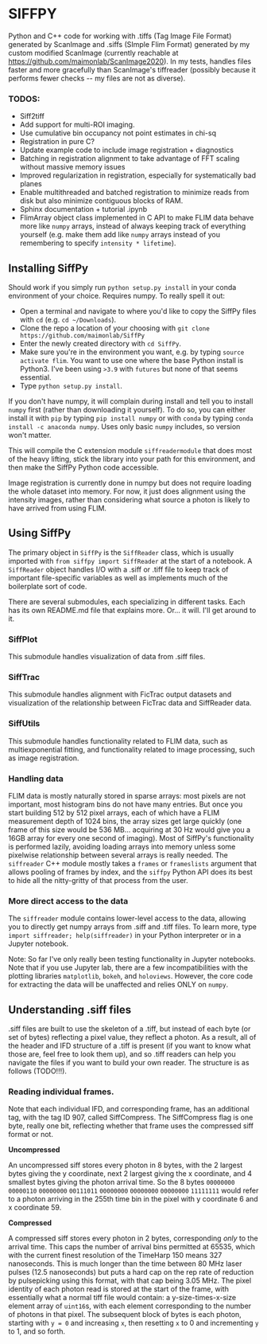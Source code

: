 # SIFFPY

Python and C++ code for working with .tiffs (Tag Image File Format) generated by ScanImage and .siffs (SImple Flim Format) generated by my custom modified ScanImage (currently reachable at https://github.com/maimonlab/ScanImage2020). In my tests, handles files faster and more gracefully than ScanImage's tiffreader (possibly because it performs fewer checks -- my files are not as diverse).

### TODOS:
-    Siff2tiff
-    Add support for multi-ROI imaging.
-    Use cumulative bin occupancy not point estimates in chi-sq
-    Registration in pure C?
-    Update example code to include image registration + diagnostics
-    Batching in registration alignment to take advantage of FFT scaling without massive memory issues
-    Improved regularization in registration, especially for systematically bad planes
-    Enable multithreaded and batched registration to minimize reads from disk but also minimize contiguous blocks of RAM.
-    Sphinx documentation + tutorial .ipynb
-    FlimArray object class implemented in C API to make FLIM data behave more like `numpy` arrays, instead
     of always keeping track of everything yourself (e.g. make them add like `numpy` arrays instead of you
     remembering to specify `intensity * lifetime`).

## Installing SiffPy

Should work if you simply run `python setup.py install` in your conda environment of your choice. Requires numpy. To really spell it out:

- Open a terminal and navigate to where you'd like to copy the SiffPy files with `cd` (e.g. `cd ~/Downloads`).
- Clone the repo a location of your choosing with `git clone https://github.com/maimonlab/SiffPy`
- Enter the newly created directory with `cd SiffPy`.
- Make sure you're in the environment you want, e.g. by typing `source activate flim`. You want to use one where the base Python install is Python3. I've been using `>3.9` with `futures` but none of that seems essential.
- Type `python setup.py install`.

If you don't have numpy, it will complain during install and tell you to install `numpy` first (rather than downloading it yourself). To do so, you can either install it with `pip` by typing `pip install numpy` or with `conda` by typing `conda install -c anaconda numpy`. Uses only basic `numpy` includes, so version won't matter. 

This will compile the C extension module `siffreadermodule` that does most of the heavy lifting, stick the library into your path for this environment, and then make the SiffPy Python code accessible.

Image registration is currently done in numpy but does not require loading the whole dataset into memory.
For now, it just does alignment using the intensity images, rather than
considering what source a photon is likely to have arrived from using FLIM.

## Using SiffPy

The primary object in `SiffPy` is the `SiffReader` class, which is usually imported with `from siffpy import SiffReader` at the start of a notebook. A `SiffReader` object handles I/O with a .siff or .tiff file to keep track of important file-specific variables as well as implements much of the boilerplate sort of code.

There are several submodules, each specializing in different tasks. Each has its own README.md file that explains more. Or... it will. I'll get around to it.

### SiffPlot

This submodule handles visualization of data from .siff files.

### SiffTrac

This submodule handles alignment with FicTrac output datasets and visualization of the relationship
between FicTrac data and SiffReader data.

### SiffUtils

This submodule handles functionality related to FLIM data, such as multiexponential fitting, and
functionality related to image processing, such as image registration.

### Handling data

FLIM data is mostly naturally stored in sparse arrays: most pixels are not important, most histogram bins do not have many entries. But once you start building 512 by 512 pixel arrays, each of which have a FLIM measurement depth of 1024 bins, the array sizes get large quickly (one frame of this size would be 536 MB... acquiring at 30 Hz would give you a 16GB array for every one second of imaging). Most of SiffPy's functionality is performed lazily, avoiding loading arrays into memory unless some pixelwise relationship between several arrays is really needed. The `siffreader` C++ module mostly takes a `frames` or `frameslists` argument that allows pooling of frames by index, and the `siffpy` Python API does its best to hide all the nitty-gritty of that process from the user.

### More direct access to the data

The `siffreader` module contains lower-level access to the data, allowing you to directly get numpy arrays from .siff and .tiff files. To learn more, type `import siffreader; help(siffreader)` in your Python interpreter or in a Jupyter notebook.

Note:
So far I've only really been testing functionality in Jupyter notebooks. Note that if you use Jupyter lab, there are a few incompatibilities with the plotting libraries `matplotlib`, `bokeh`, and `holoviews`. However, the core code for extracting the data will be unaffected and relies ONLY on `numpy`.

## Understanding .siff files

.siff files are built to use the skeleton of a .tiff, but instead of each byte (or set of bytes) reflecting a pixel value,
they reflect a photon. As a result, all of the header and IFD structure of a .tiff is present (if you want to know what
those are, feel free to look them up), and so .tiff readers can help you navigate the files if you want to build your
own reader. The structure is as follows (TODO!!!).

### Reading individual frames.
Note that each individual IFD, and corresponding frame, has an additional tag, with the tag ID 907, called SiffCompress.
The SiffCompress flag is one byte, really one bit, reflecting whether that frame uses the compressed siff format or not.

__Uncompressed__

An uncompressed siff stores every photon in 8 bytes, with the 2 largest bytes giving the y coordinate, next 2
largest giving the x coordinate, and 4 smallest bytes giving the photon arrival time. So the 8 bytes
`00000000` `00000110` `00000000` `00111011` `00000000` `00000000` `00000000` `11111111` would refer to a photon arriving in the 255th time bin in the pixel
with y coordinate 6 and x coordinate 59.

__Compressed__

A compressed siff stores every photon in 2 bytes, corresponding _only_ to the arrival time. This caps the number of
arrival bins permitted at 65535, which with the current finest resolution of the TimeHarp 150 means 327 nanoseconds.
This is much longer than the time between 80 MHz laser pulses (12.5 nanoseconds) but puts a hard cap on the rep rate
of reduction by pulsepicking using this format, with that cap being 3.05 MHz. The pixel identity of each photon read
is stored at the start of the frame, with essentially what a normal tiff file would contain: a y-size-times-x-size element
array of `uint16`s, with each element corresponding to the number of photons in that pixel. The subsequent block of
bytes is each photon, starting with `y = 0` and increasing `x`, then resetting `x` to 0 and incrementing `y` to 1, and so
forth. 